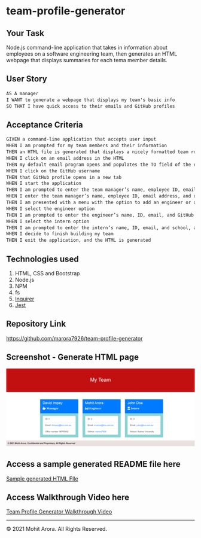 # team-profile-generator

## Your Task

Node.js command-line application that takes in information about employees on a software engineering team, then generates an HTML webpage that displays summaries for each tema member details.

## User Story

```md
AS A manager
I WANT to generate a webpage that displays my team's basic info
SO THAT I have quick access to their emails and GitHub profiles
```

## Acceptance Criteria

```md
GIVEN a command-line application that accepts user input
WHEN I am prompted for my team members and their information
THEN an HTML file is generated that displays a nicely formatted team roster based on user input
WHEN I click on an email address in the HTML
THEN my default email program opens and populates the TO field of the email with the address
WHEN I click on the GitHub username
THEN that GitHub profile opens in a new tab
WHEN I start the application
THEN I am prompted to enter the team manager’s name, employee ID, email address, and office number
WHEN I enter the team manager’s name, employee ID, email address, and office number
THEN I am presented with a menu with the option to add an engineer or an intern or to finish building my team
WHEN I select the engineer option
THEN I am prompted to enter the engineer’s name, ID, email, and GitHub username, and I am taken back to the menu
WHEN I select the intern option
THEN I am prompted to enter the intern’s name, ID, email, and school, and I am taken back to the menu
WHEN I decide to finish building my team
THEN I exit the application, and the HTML is generated
```

## Technologies used 

  1. HTML, CSS and Bootstrap
  2. Node.js
  3. NPM
  4. fs
  5. [Inquirer](https://www.npmjs.com/package/inquirer)
  6. [Jest](https://www.npmjs.com/package/jest)


## Repository Link
https://github.com/marora7926/team-profile-generator


## Screenshot - Generate HTML page
![HTML-page](./images/html-screenshot.png)

## Access a sample generated README file here
[Sample generated HTML FIle](https://cloudstor.aarnet.edu.au/plus/s/PAOzWLkIpHzEjM8)

## Access Walkthrough Video here
[Team Profile Generator Walkthrough Video](https://cloudstor.aarnet.edu.au/plus/s/Kc02EkdKAJxQvH0)

---
© 2021 Mohit Arora. All Rights Reserved.